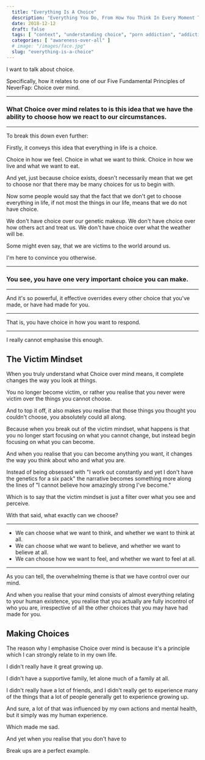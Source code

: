 ```yaml
---
  title: "Everything Is A Choice"
  description: "Everything You Do, From How You Think In Every Moment To What You Believe Today Or Tomorrow, Is Completely At Your Discretion. You Just Have To Realise It."
  date: 2018-12-12
  draft: false
  tags: [ "context", "understanding choice", "porn addiction", "addiction", "awareness", "nofap", "neverfap", "neverfap deluxe" ]
  categories: [ "awareness-over-all" ]
  # image: "/images/face.jpg"
  slug: "everything-is-a-choice"
---
```


I want to talk about choice.

Specifically, how it relates to one of our Five Fundamental Principles of NeverFap: Choice over mind.

<hr />

### What Choice over mind relates to is this idea that we have the ability to choose how we react to our circumstances. 

<hr />

To break this down even further: 

Firstly, it conveys this idea that everything in life is a choice.

Choice in how we feel. Choice in what we want to think. Choice in how we live and what we want to eat.

And yet, just because choice exists, doesn't necessarily mean that we get to choose nor that there may be many choices for us to begin with.

Now some people would say that the fact that we don't get to choose everything in life, if not most the things in our life, means that we do not have choice. 

We don't have choice over our genetic makeup. We don't have choice over how others act and treat us. We don't have choice over what the weather will be.

Some might even say, that we are victims to the world around us. 

I'm here to convince you otherwise.

<hr />

### You see, you have one very important choice you can make.

<hr />

And it's so powerful, it effective overrides every other choice that you've made, or have had made for you. 

<hr />

That is, you have choice in how you want to respond.

<hr />

I really cannot emphasise this enough. 

## The Victim Mindset

When you truly understand what Choice over mind means, it complete changes the way you look at things. 

You no longer become victim, or rather you realise that you never were victim over the things you cannot choose.

And to top it off, it also makes you realise that those things you thought you couldn't choose, you absolutely could all along.

Because when you break out of the victim mindset, what happens is that you no longer start focusing on what you cannot change, but instead begin focusing on what you can become.

And when you realise that you can become anything you want, it changes the way you think about who and what you are. 

Instead of being obsessed with "I work out constantly and yet I don't have the genetics for a six pack" the narrative becomes something more along the lines of "I cannot believe how amazingly strong I've become."

Which is to say that the victim mindset is just a filter over what you see and perceive. 

With that said, what exactly can we choose?

<hr />

- We can choose what we want to think, and whether we want to think at all. 
- We can choose what we want to believe, and whether we want to believe at all. 
- We can choose how we want to feel, and whether we want to feel at all.

<hr />

As you can tell, the overwhelming theme is that we have control over our mind.

And when you realise that your mind consists of almost everything relating to your human existence, you realise that you actually are fully incontrol of who you are, irrespective of all the other choices that you may have had made for you.

## Making Choices

The reason why I emphasise Choice over mind is because it's a principle which I can strongly relate to in my own life. 

I didn't really have it great growing up.

I didn't have a supportive family, let alone much of a family at all. 

I didn't really have a lot of friends, and I didn't really get to experience many of the things that a lot of people generally get to experience growing up. 

And sure, a lot of that was influenced by my own actions and mental health, but it simply was my human experience.

Which made me sad.

And yet when you realise that you don't have to 


Break ups are a perfect example. 




